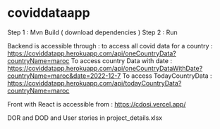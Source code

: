 # coviddataapp

Step 1 : Mvn Build ( download dependencies )
Step 2 : Run

Backend is accessible through :
to access all covid data for a country :
    https://coviddatapp.herokuapp.com/api/oneCountryData?countryName=maroc
To access country Data with date :
    https://coviddatapp.herokuapp.com/api/oneCountryDataWithDate?countryName=maroc&date=2022-12-7
To access TodayCountryData :
    https://coviddatapp.herokuapp.com/api/todayCountryData?countryName=maroc
    
Front with React is accessible from :
  https://cdosi.vercel.app/
  
DOR and DOD and User stories in project_details.xlsx
